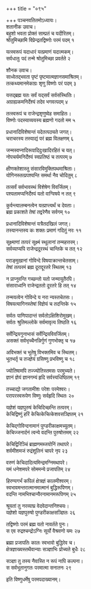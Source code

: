 +++
title = "०९५"

+++
पञ्चनवतितमोऽध्यायः।  
शतानीक उवाच।  
बहुशो भवता प्रोक्तं साम्प्रतं च यदीरितम्।  
श्रोतुमिच्छामि विप्रेन्द्रतद्विष्णोः परमं पदम् १

यत्स्वरूपं यदाधारं यत्प्रमाणं यदात्मकम्।  
सर्वधातुः पदं तन्मे श्रोतुमिच्छा प्रवर्तते २

शौनक उवाच।  
साध्वेतद्भवता पृष्टं पृष्टमात्मज्ञानसमाश्रितम्।  
तत्कथ्यमानमेकाग्रः शृणु विष्णोः परं पदम् ३

यत्तद्ब्रह्म यतः सर्वं यद्सर्वं सर्वसंस्थितिः।  
अग्राह्यकमनिर्देश्यं तदेव भगवत्पदम् ४

तत्स्वरूपं च राजेन्द्रशृणुष्वेह समाहितः।  
विष्णोः पदस्याव्ययस्य ब्रह्मणो गदतो मम ५

प्रधानादिविशेषान्तं यदेतत्पठ्यते जगत्।  
चराचरस्य तस्याद्यं परं ब्रह्म विलक्षणम् ६

जन्मस्वप्नादिरूपादिदुःखादिरहितं च यत्।  
नोपचर्यमनिर्देश्यं स्वप्रतिष्ठं च तत्परम् ७

क्षीणक्लेशास्तु संसारविमुक्तिपथमाश्रिताः।  
योगिनस्तत्प्रपश्यन्ति समर्था नैव चोदितुम् ८

तत्सर्वं सर्वभावस्थं विशेषेण विवर्जितम्।  
पश्यतामप्यनिर्देश्यं यतो वाग्विषये न तत् ९

कुर्वन्त्यालम्बनत्वेन यत्प्राप्त्यर्थं च देवताः।  
ब्रह्म प्रकाशते तेषां तद्वरेणैव सर्वगम् १०

प्रधानादिविशेषान्तं यत्रैतदखिलं जगत्।  
तस्यानन्तस्य कः शक्तः प्रमाणं गदितुं नरः ११

सूक्ष्माणां तत्परं सूक्ष्मं स्थूलानां तन्महत्तरम्।  
सर्वव्याप्यपि राजेन्द्रदूरस्थं चान्तिके च तत् १२

पराङ्मुखानां गोविन्दे विषयाक्रान्तचेतसाम्।  
तेषां तत्परमं ब्रह्म दूराद्दूरतरे स्थितम् १३

न प्राप्नुवन्ति गच्छन्तो यतो जन्मायुतैरपि।  
संसाराध्वनि राजेन्द्रततो दूरतरे हि तत् १४

तन्मयत्वेन गोविन्दे य नरा न्यस्तचेतसः।  
विषयत्यागिनस्तेषां विज्ञेयं च तदन्तिके १५

सर्वतः पाणिपादान्तं सर्वतोऽक्षिशिरोमुखम्।  
सर्वतः श्रुतिमल्लोके सर्वमावृत्य तिष्ठति १६

सर्वेन्द्रियगुनाभासं सर्वेन्द्रियविवर्जितम्।  
असक्तं सर्वभृच्चैनन्निर्गुणं गुणभोक्तृ च १७

अविभक्तं च भूतेषु विभक्तमिव च स्थितम्।  
भूतभर्तृ च तज्ज्ञेयं ग्रसिष्णु प्रभविष्णु च १८

ज्योतिषामपि तज्ज्योतिस्तमसः परमुच्यते।  
ज्ञानं ज्ञेयं ज्ञानगम्यं हृदि सर्वस्यधिष्ठितम् १९

तच्चाद्यो जगतामीशः परेशः परमेश्वरः।  
परापरस्वरूपेण विष्णुः सर्वहृदि स्थितः २०

यज्ञेशं यज्ञपुरुषं केचिदिच्छन्ति तत्परम्।  
केचिद्विष्णुं हरिं केचित्केचित्केशवसञ्ज्ञितम् २१

केचिद्गोविन्दनामानं पुण्डरीकाक्षमच्युतम्।  
केचिज्जनार्दनं त्वन्ये वदन्ति पुरुषोत्तमम् २२

केचिद्विरिञ्चिं ब्राह्मणमब्जयोनिं तथापरे।  
शर्वमीशमजं रुद्रंशूलिनं चापरे नृप २३

वरुणं केचिदादित्यमिन्द्रमग्निमथापरे।  
यमं धनेशमपरे सोममन्ये प्रजापतिम् २४

हिरण्यगर्भं कपिलं क्षेत्रज्ञं कालमीश्वरम्।  
स्वभावमन्तरात्मानमात्मानं बुद्धिरूपिणम्।  
वदन्ति नामभिश्चान्यैरनामानमरूपिणम् २५

श्रूयतां तु नरव्याघ्र वेदवेदान्तनिश्चयः।  
यज्ञेशो यज्ञपुरुषो पुण्डरीकाक्षसञ्ज्ञितः २६

तद्विष्णोः परमं ब्रह्म यतो नावर्तते पुनः।  
स एव रुद्रश्चन्द्रोऽग्निः सूर्यो वैश्रवणो यमः २७

ब्रह्मा प्रजापतिः कालः स्वभावो बुद्धिरेव च।  
क्षेत्रज्ञाख्यस्तथैवान्याः सञ्ज्ञाभिः प्रोच्यते बुधैः २८

सञ्ज्ञा तु तस्य नैवास्ति न रूपं नापि कल्पना।  
स सर्वभूतानुगतः परमात्मा सनातनः २९

इति विष्णुधर्मेषु परमपदाख्यानम्।  
